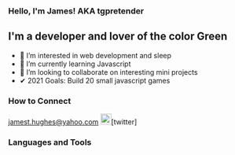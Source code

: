### Hello, I'm James! AKA tgpretender

## I'm a developer and lover of the color Green
- 👀 I’m interested in web development and sleep
- 🌱 I’m currently learning Javascript
- 💞️ I’m looking to collaborate on interesting mini projects
- ✔ 2021 Goals: Build 20 small javascript games

### How to Connect
jamest.hughes@yahoo.com
<img width="22px" src="https://cdn.jsdelivr.net/npm/simple-icons@v3/icons/twitter.svg" />[twitter]

### Languages and Tools

